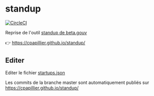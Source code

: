 # standup 

[![CircleCI](https://circleci.com/gh/cpapillier/standup.svg?style=svg)](https://circleci.com/gh/cpapillier/standup)

Reprise de l'outil [standup de beta.gouv](https://github.com/betagouv/standup)

👉 https://cpapillier.github.io/standup/


## Editer

Editer le fichier [startups.json](./src/startups.json)

Les commits de la branche master sont automatiquement publiés sur https://cpapillier.github.io/standup/

